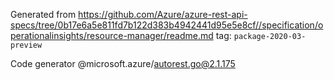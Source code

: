Generated from https://github.com/Azure/azure-rest-api-specs/tree/0b17e6a5e811fd7b122d383b4942441d95e5e8cf//specification/operationalinsights/resource-manager/readme.md tag: `package-2020-03-preview`

Code generator @microsoft.azure/autorest.go@2.1.175


